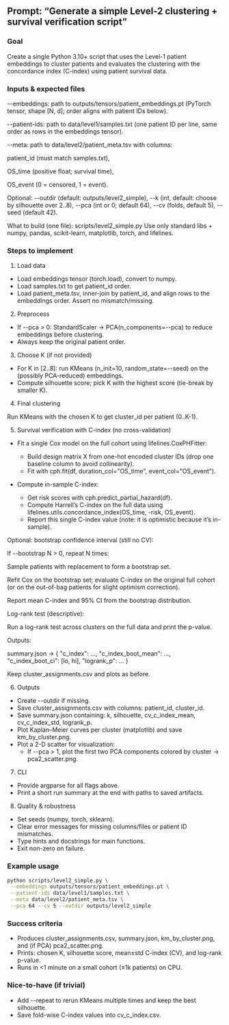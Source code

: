 ## Prompt: “Generate a simple Level-2 clustering + survival verification script”

### Goal

Create a single Python 3.10+ script that uses the Level-1 patient embeddings to cluster patients and evaluates the clustering with the concordance index (C-index) using patient survival data.

### Inputs & expected files

--embeddings: path to outputs/tensors/patient_embeddings.pt (PyTorch tensor, shape [N, d]; order aligns with patient IDs below).

--patient-ids: path to data/level1/samples.txt (one patient ID per line, same order as rows in the embeddings tensor).

--meta: path to data/level2/patient_meta.tsv with columns:

patient_id (must match samples.txt),

OS_time (positive float; survival time),

OS_event (0 = censored, 1 = event).

Optional: --outdir (default: outputs/level2_simple), --k (int, default: choose by silhouette over 2..8), --pca (int or 0; default 64), --cv (folds, default 5), --seed (default 42).

What to build (one file): scripts/level2_simple.py
Use only standard libs + numpy, pandas, scikit-learn, matplotlib, torch, and lifelines.

### Steps to implement

1. Load data

- Load embeddings tensor (torch.load), convert to numpy.
- Load samples.txt to get patient_id order.
- Load patient_meta.tsv, inner-join by patient_id, and align rows to the embeddings order. Assert no mismatch/missing.

2. Preprocess

- If --pca > 0: StandardScaler → PCA(n_components=--pca) to reduce embeddings before clustering.
- Always keep the original patient order.

3. Choose K (if not provided)

- For K in [2..8]: run KMeans (n_init=10, random_state=--seed) on the (possibly PCA-reduced) embeddings.
- Compute silhouette score; pick K with the highest score (tie-break by smaller K).

4. Final clustering

Run KMeans with the chosen K to get cluster_id per patient (0..K-1).

5. Survival verification with C-index (no cross-validation)

- Fit a single Cox model on the full cohort using lifelines.CoxPHFitter:
  - Build design matrix X from one-hot encoded cluster IDs (drop one baseline column to avoid collinearity).
  - Fit with cph.fit(df, duration_col="OS_time", event_col="OS_event").

- Compute in-sample C-index:
    - Get risk scores with cph.predict_partial_hazard(df).
    - Compute Harrell’s C-index on the full data using lifelines.utils.concordance_index(OS_time, -risk, OS_event).
    - Report this single C-index value (note: it is optimistic because it’s in-sample).

Optional: bootstrap confidence interval (still no CV):

If --bootstrap N > 0, repeat N times:

Sample patients with replacement to form a bootstrap set.

Refit Cox on the bootstrap set; evaluate C-index on the original full cohort (or on the out-of-bag patients for slight optimism correction).

Report mean C-index and 95% CI from the bootstrap distribution.

Log-rank test (descriptive):

Run a log-rank test across clusters on the full data and print the p-value.

Outputs:

summary.json → { "c_index": ..., "c_index_boot_mean": ..., "c_index_boot_ci": [lo, hi], "logrank_p": ... }

Keep cluster_assignments.csv and plots as before.

6. Outputs

- Create --outdir if missing.
- Save cluster_assignments.csv with columns: patient_id, cluster_id.
- Save summary.json containing: k, silhouette, cv_c_index_mean, cv_c_index_std, logrank_p.
- Plot Kaplan–Meier curves per cluster (matplotlib) and save km_by_cluster.png.
- Plot a 2-D scatter for visualization:
  - If --pca > 1, plot the first two PCA components colored by cluster → pca2_scatter.png.

7. CLI

- Provide argparse for all flags above.
- Print a short run summary at the end with paths to saved artifacts.

8. Quality & robustness

- Set seeds (numpy, torch, sklearn).
- Clear error messages for missing columns/files or patient ID mismatches.
- Type hints and docstrings for main functions.
- Exit non-zero on failure.

### Example usage

```bash
python scripts/level2_simple.py \
 --embeddings outputs/tensors/patient_embeddings.pt \
 --patient-ids data/level1/samples.txt \
 --meta data/level2/patient_meta.tsv \
 --pca 64 --cv 5 --outdir outputs/level2_simple
```

### Success criteria

- Produces cluster_assignments.csv, summary.json, km_by_cluster.png, and (if PCA) pca2_scatter.png.
- Prints: chosen K, silhouette score, mean±std C-index (CV), and log-rank p-value.
- Runs in <1 minute on a small cohort (≤1k patients) on CPU.

### Nice-to-have (if trivial)

- Add --repeat to rerun KMeans multiple times and keep the best silhouette.
- Save fold-wise C-index values into cv_c_index.csv.
